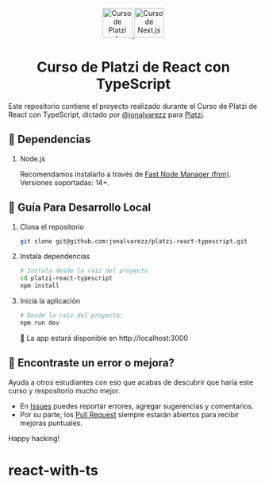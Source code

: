 <p align="center">
  <a href="https://platzi.com/cursos/react-typescript/" target="_blank">
    <img alt="Curso de Platzi de React con TypeScript" src="https://static.platzi.com/media/achievements/piezas-react-typescript-apollo-server-prisma-cms_badge-5995d28d-302e-4bdd-bd86-e49a1b.png" width="60" />
  </a>
  <a href="https://platzi.com/cursos/react-typescript/" target="_blank">
    <img alt="Curso de Next.js con GraphQL" src="https://static.platzi.com/media/achievements/piezas-react-typescript_badge-cbeed361-b95b-439e-a48b-ce024f85384e.png" width="60" />
  </a>
</p>
<h1 align="center">
  Curso de Platzi de React con TypeScript
</h1>

Este repositorio contiene el proyecto realizado durante el Curso de Platzi de React con TypeScript, dictado por [@jonalvarezz](https://twitter.com/jonalvarezz) para [Platzi](https://platzi.com).

## 🚗 Dependencias

1. Node.js

   Recomendamos instalarlo a través de [Fast Node Manager (fnm)](https://github.com/Schniz/fnm). Versiones soportadas: 14+.

## 🤖 Guía Para Desarrollo Local

1. Clona el repositorio

   ```sh
   git clone git@github.com:jonalvarezz/platzi-react-typescript.git
   ```

1. Instala dependencias

   ```sh
   # Instala desde la raíz del proyecto
   cd platzi-react-typescript
   npm install
   ```

1. Inicia la aplicación

   ```sh
   # Desde la raíz del proyecto:
   npm run dev
   ```

   🚀 La app estará disponible en http://localhost:3000

## 🐞 Encontraste un error o mejora?

Ayuda a otros estudiantes con eso que acabas de descubrir que haría este curso y respositorio mucho mejor.

- En [Issues](https://github.com/jonalvarezz/react-typescript/issues/new) puedes reportar errores, agregar sugerencias y comentarios.
- Por su parte, los [Pull Request](https://github.com/jonalvarezz/react-typescript/pulls) siempre estarán abiertos para recibir mejoras puntuales.

Happy hacking!
# react-with-ts
